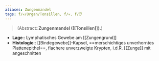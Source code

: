 ```yaml
---
aliases: Zungenmandel
tags: f/💀/Organ/Tonsillen, f/💀, f/👂
---
```

> (Abstract::**Zungenmandel ([[Tonsillen]]).**)
- **Lage**:: Lymphatisches Gewebe am [[Zungengrund]]
- **Histologie**:: [[Bindegewebe]]-Kapsel, ==merschichtiges unverhorntes Plattenepithel==, flachere unverzweigte Krypten, i.d.R. [[Zunge]] mit angeschnitten

